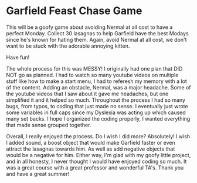 # **Garfield Feast Chase Game**

This will be a goofy game about avoiding Nermal at all cost to have a perfect Monday. Collect 30 lasagnas to help Garfield have the best Modays since he's known for hating them. Again, avoid Nermal at all cost, we don't want to be stuck with the adorable annoying kitten. 

Have fun!


The whole process for this was MESSY! I originally had one plan that DID NOT go as planned. I had to watch so many youtube videos on multiple stuff like how to make a start menu, I had to referesh my memory with a lot of the content. Adding an obstacle, Nermal, was a major headache. Some of the youtube videos that I saw about it gave me headaches, but one simplified it and it helped so much. Throughout the process I had so many bugs, from typos, to coding that just made no sense. I eventually just wrote some variables in full caps since my Dyslexia was acting up which caused many set backs. I hope I organized the coding properly, I wanted everything that made sense grouped together. 

Overall, I really enjoyed the process. Do I wish I did more? Absolutely! I wish I added sound, a boost object that would make Garfield faster or even attract the lasagnas towards him. As well as add negative objects that would be a negative for him. Either way, I'm glad with my goofy little project, and in all honesty, I never thought I would have enjoyed coding so much. It was a great course with a great professor and wonderful TA's. Thank you and have a great summer!